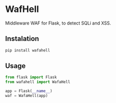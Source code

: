 # WafHell

Middleware WAF for Flask, to detect SQLi and XSS.

## Instalation

```bash
pip install wafahell
```

## Usage
```python
from flask import Flask
from wafahell import WafaHell

app = Flask(__name__)
waf = WafaHell(app)
```